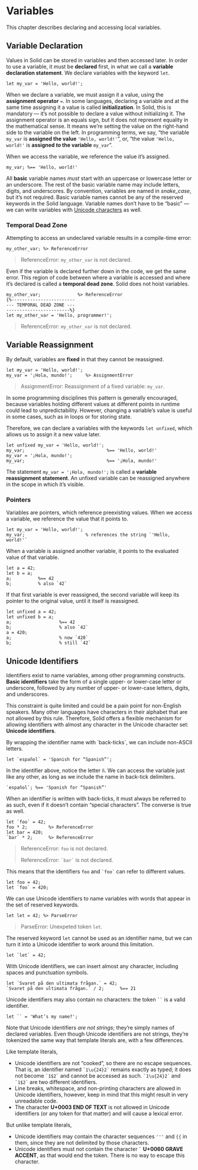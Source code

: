 # Variables
This chapter describes declaring and accessing local variables.



## Variable Declaration
Values in Solid can be stored in variables and then accessed later.
In order to use a variable, it must be **declared** first,
in what we call a **variable declaration statement**.
We declare variables with the keyword `let`.
```
let my_var = 'Hello, world!';
```
When we declare a variable, we must assign it a value, using the **assignment operator** `=`.
In some languages, declaring a variable and at the same time assigning it a value is called **initialization**.
In Solid, this is mandatory — it’s not possible to declare a value without initializing it.
The assignment operator is an equals sign, but it does not represent equality in the mathematical sense.
It means we’re setting the value on the right-hand side to the variable on the left.
In programming terms, we say, “the variable `my_var` is **assigned the value** `'Hello, world!'`”,
or, “the value `'Hello, world!'` is **assigned *to* the variable** `my_var`”.

When we access the variable, we reference the value it’s assigned.
```
my_var; %== 'Hello, world!'
```

All **basic** variable names *must* start with an uppercase or lowercase letter or an underscore.
The rest of the basic variable name may include letters, digits, and underscores.
By convention, variables are named in *snake_case*, but it’s not required.
Basic variable names cannot be any of the reserved keywords in the Solid language.
Variable names don’t have to be “basic” — we can write variables with
[Unicode characters](#unicode-identifiers) as well.


### Temporal Dead Zone
Attempting to access an undeclared variable results in a compile-time error:
```
my_other_var; %> ReferenceError
```
> ReferenceError: `my_other_var` is not declared.

Even if the variable is declared further down in the code, we get the same error.
This region of code between where a variable is accessed and where it’s declared
is called a **temporal dead zone**.
Solid does not hoist variables.
```
my_other_var;              %> ReferenceError
{%------------------------
--- TEMPORAL DEAD ZONE ---
------------------------%}
let my_other_var = 'Hello, programmer!';
```
> ReferenceError: `my_other_var` is not declared.



## Variable Reassignment
By default, variables are **fixed** in that they cannot be reassigned.
```
let my_var = 'Hello, world!';
my_var = '¡Hola, mundo!';     %> AssignmentError
```
> AssignmentError: Reassignment of a fixed variable: `my_var`.

In some programming disciplines this pattern is generally encouraged, because
variables holding different values at different points in runtime could lead to unpredictability.
However, changing a variable’s value is useful in some cases, such as in loops or for storing state.

Therefore, we can declare a variables with the keywords `let unfixed`,
which allows us to assign it a new value later.
```
let unfixed my_var = 'Hello, world!';
my_var;                               %== 'Hello, world!'
my_var = '¡Hola, mundo!';
my_var;                               %== '¡Hola, mundo!'
```
The statement `my_var = '¡Hola, mundo!';` is called a **variable reassignment statement**.
An unfixed variable can be reassigned anywhere in the scope in which it’s visible.


### Pointers
Variables are pointers, which reference preexisting values.
When we access a variable, we reference the value that it points to.
```
let my_var = 'Hello, world!';
my_var;                       % references the string `'Hello, world!'`
```

When a variable is assigned another variable, it points to the evaluated value of that variable.
```
let a = 42;
let b = a;
a;          %== 42
b;          % also `42`
```
If that first variable is ever reassigned, the second variable will keep its pointer
to the original value, until it itself is reassigned.
```
let unfixed a = 42;
let unfixed b = a;
a;                  %== 42
b;                  % also `42`
a = 420;
a;                  % now `420`
b;                  % still `42`
```



## Unicode Identifiers
Identifiers exist to name variables, among other programming constructs.
**Basic identifiers** take the form of a single upper- or lower-case letter or underscore,
followed by any number of upper- or lower-case letters, digits, and underscores.

This constraint is quite limited and could be a pain point for non-English speakers.
Many other languages have characters in their alphabet that are not allowed by this rule.
Therefore, Solid offers a flexible mechanism for allowing identifiers with
almost any character in the Unicode character set: **Unicode identifiers**.

By wrapping the identifier name with \`back-ticks\`,
we can include non-ASCII letters.
```
let `español` = 'Spanish for “Spanish”';
```
In the identifier above, notice the letter `ñ`.
We can access the variable just like any other, as long as we include the name in back-tick delimiters.
```
`español`; %== 'Spanish for “Spanish”'
```

When an identifier is written with back-ticks, it must always be referred to as such,
even if it doesn’t contain “special characters”. The converse is true as well.
```
let `foo` = 42;
foo * 2;        %> ReferenceError
let bar = 420;
`bar` * 2;      %> ReferenceError
```
> ReferenceError: `foo` is not declared.
>
> ReferenceError: `` `bar` `` is not declared.

This means that the identifiers `foo` and `` `foo` `` can refer to different values.
```
let foo = 42;
let `foo` = 420;
```

We can use Unicode identifiers to name variables with words that appear in the set of reserved keywords.
```
let let = 42; %> ParseError
```
> ParseError: Unexpeted token `let`.

The reserved keyword `let` cannot be used as an identifier name,
but we can turn it into a Unicode identifier to work around this limitation.
```
let `let` = 42;
```

With Unicode identifiers, we can insert almost any character,
including spaces and punctuation symbols.
```
let `Svaret på den ultimata frågan.` = 42;
`Svaret på den ultimata frågan.` / 2;      %== 21
```

Unicode identifiers may also contain no characters: the token `` `​` `` is a valid identifier.
```
let `` = 'What’s my name?';
```

Note that Unicode identifiers *are not strings*; they’re simply names of declared variables.
Even though Unicode identifiers are not strings, they’re tokenized the same way
that template literals are, with a few differences.

Like template literals,

- Unicode identifiers are not “cooked”, so there are no escape sequences.
	That is, an identifier named `` `1\u{24}2` `` remains exactly as typed;
	it does not become `` `1$2` `` and cannot be accessed as such.
	`` `1\u{24}2` `` and `` `1$2` `` are two different identifiers.
- Line breaks, whitespace, and non-printing characters are allowed in Unicode identifiers,
	however, keep in mind that this might result in very unreadable code.
- The character **U+0003 END OF TEXT** is not allowed in Unicode identifiers
	(or any token for that matter) and will cause a lexical error.

But unlike template literals,

- Unicode identifiers may contain the character sequences `'''` and `{{` in them,
	since they are not delimited by those characters.
- Unicode identifiers must not contain the character `` ` `` **U+0060 GRAVE ACCENT**,
	as that would end the token. There is no way to escape this character.
